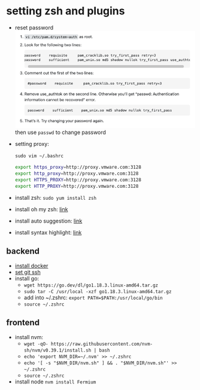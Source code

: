 # setting zsh and plugins

* reset password
![1](../Image/vmware/1.png)
then use `passwd` to change password

* setting proxy:

    `sudo vim ~/.bashrc`

    ```bash
    export https_proxy=http://proxy.vmware.com:3128
    export http_proxy=http://proxy.vmware.com:3128
    export HTTPS_PROXY=http://proxy.vmware.com:3128
    export HTTP_PROXY=http://proxy.vmware.com:3128
    ```

* install zsh: `sudo yum install zsh`
* install oh my zsh: [link](https://ohmyz.sh/#install)
* install auto suggestion: [link](https://github.com/zsh-users/zsh-autosuggestions/blob/master/INSTALL.md#oh-my-zsh)
* install syntax highlight: [link](https://github.com/zsh-users/zsh-syntax-highlighting/blob/master/INSTALL.md)

## backend

* [install docker](https://docs.docker.com/engine/install/centos/)
* [set git ssh](https://docs.github.com/en/authentication/connecting-to-github-with-ssh)
* install go:
  * `wget https://go.dev/dl/go1.18.3.linux-amd64.tar.gz`
  * `sudo tar -C /usr/local -xzf go1.18.3.linux-amd64.tar.gz`
  * add into ~/.zshrc: `export PATH=$PATH:/usr/local/go/bin`
  * `source ~/.zshrc`

## frontend

* install nvm:
  * `wget -qO- https://raw.githubusercontent.com/nvm-sh/nvm/v0.39.1/install.sh | bash`
  * `echo 'export NVM_DIR=~/.nvm' >> ~/.zshrc`
  * `echo '[ -s "$NVM_DIR/nvm.sh" ] && . "$NVM_DIR/nvm.sh"' >> ~/.zshrc`
  * `source ~/.zshrc`
* install node `nvm install Fermium`
